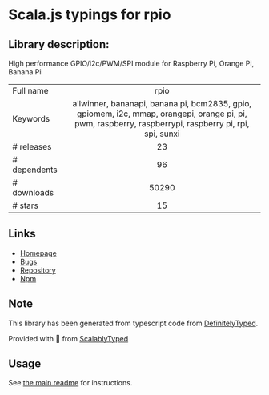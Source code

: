 
# Scala.js typings for rpio


## Library description:
High performance GPIO/i2c/PWM/SPI module for Raspberry Pi, Orange Pi, Banana Pi

|                    |                 |
| ------------------ | :-------------: |
| Full name          | rpio |
| Keywords           | allwinner, bananapi, banana pi, bcm2835, gpio, gpiomem, i2c, mmap, orangepi, orange pi, pi, pwm, raspberry, raspberrypi, raspberry pi, rpi, spi, sunxi |
| # releases         | 23 |
| # dependents       | 96 |
| # downloads        | 50290 |
| # stars            | 15 |

## Links
- [Homepage](https://www.npmjs.com/package/rpio)
- [Bugs](https://github.com/jperkin/node-rpio/issues)
- [Repository](https://github.com/jperkin/node-rpio)
- [Npm](https://www.npmjs.com/package/rpio)
    


## Note
This library has been generated from typescript code from [DefinitelyTyped](https://definitelytyped.org).

Provided with :purple_heart: from [ScalablyTyped](https://github.com/oyvindberg/ScalablyTyped)

## Usage
See [the main readme](../../readme.md) for instructions.


